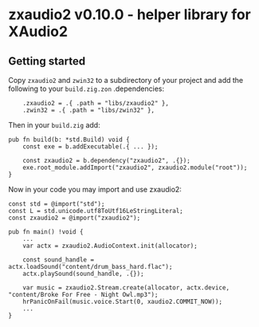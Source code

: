 # zxaudio2 v0.10.0 - helper library for XAudio2

## Getting started

Copy `zxaudio2` and `zwin32` to a subdirectory of your project and add the following to your `build.zig.zon` .dependencies:
```zig
    .zxaudio2 = .{ .path = "libs/zxaudio2" },
    .zwin32 = .{ .path = "libs/zwin32" },
```

Then in your `build.zig` add:

```zig
pub fn build(b: *std.Build) void {
    const exe = b.addExecutable(.{ ... });

    const zxaudio2 = b.dependency("zxaudio2", .{});
    exe.root_module.addImport("zxaudio2", zxaudio2.module("root"));
}
```

Now in your code you may import and use zxaudio2:

```zig
const std = @import("std");
const L = std.unicode.utf8ToUtf16LeStringLiteral;
const zxaudio2 = @import("zxaudio2");

pub fn main() !void {
    ...
    var actx = zxaudio2.AudioContext.init(allocator);

    const sound_handle = actx.loadSound("content/drum_bass_hard.flac");
    actx.playSound(sound_handle, .{});

    var music = zxaudio2.Stream.create(allocator, actx.device, "content/Broke For Free - Night Owl.mp3");
    hrPanicOnFail(music.voice.Start(0, xaudio2.COMMIT_NOW));
    ...
}
```
